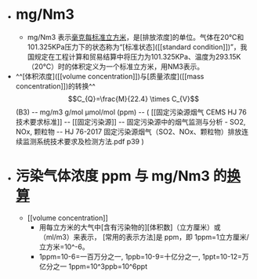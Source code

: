 - # mg/Nm3
    - mg/Nm3 表示[毫克每标准立方米](https://iask.sina.com.cn/b/sMfBfEAtUVF.html)，是[排放浓度]的单位。气体在20℃和101.325KPa压力下的状态称为“[标准状态]([[standard condition]])”，我国规定在工程计算和贸易结算中将压力为101.325KPa、温度为293.15K（20℃）时的体积定义为一个标准立方米，用NM3表示。
- ^^[体积浓度]([[volume concentration]])与[质量浓度]([[mass concentration]])的转换^^ $$C_{Q}=\frac{M}{22.4} \times C_{V}$$ (B3) -- mg/m3 g/mol μmol/mol (ppm) -- ( [[固定污染源烟气 CEMS HJ 76 技术要求标准]] -- [[固定污染源]] -- 固定污染源中的烟气监测与分析 - SO2, NOx, 颗粒物  -- HJ 76-2017 固定污染源烟气（SO2、NOx、颗粒物）排放连续监测系统技术要求及检测方法.pdf p39 )
- # 污染气体浓度 ppm 与 mg/Nm3 的[换算](https://wenku.baidu.com/view/828bf9dddd88d0d233d46aac)
    - [[volume concentration]]
        - 用每立方米的大气中[含有污染物的][体积数]（立方厘米）或（ml/m3）来表示， [常用的表示方法]是 ppm，即 1ppm=1立方厘米/立方米=10^-6。
        - 1ppm=10-6=一百万分之一, 1ppb=10-9=十亿分之一, 1ppt=10-12=万亿分之一
1ppm=10^3ppb=10^6ppt
